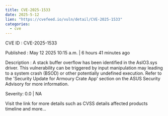 ```yaml
---
title: CVE-2025-1533
date: 2025-5-12
lien: "https://cvefeed.io/vuln/detail/CVE-2025-1533"
categories:
  - cve
---
```


CVE ID : CVE-2025-1533

Published :  May 12
2025
10:15 a.m. | 6 hours
41 minutes ago

Description : A stack buffer overflow has been identified in the AsIO3.sys driver. This vulnerability can be triggered by input manipulation
may leading to a system crash (BSOD) or other potentially undefined execution.
Refer to the 'Security Update for Armoury Crate App' section on the ASUS Security Advisory for more information.

Severity: 0.0 | NA

Visit the link for more details
such as CVSS details
affected products
timeline
and more...
